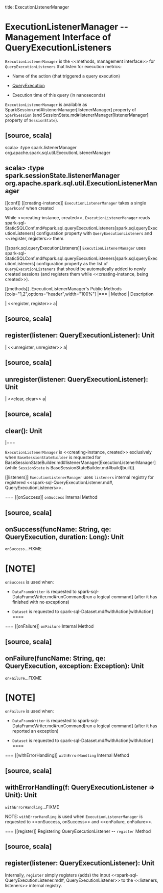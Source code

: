 title: ExecutionListenerManager

# ExecutionListenerManager -- Management Interface of QueryExecutionListeners

`ExecutionListenerManager` is the <<methods, management interface>> for `QueryExecutionListeners` that listen for execution metrics:

* Name of the action (that triggered a query execution)

* [QueryExecution](QueryExecution.md)

* Execution time of this query (in nanoseconds)

`ExecutionListenerManager` is available as SparkSession.md#listenerManager[listenerManager] property of `SparkSession` (and SessionState.md#listenerManager[listenerManager] property of `SessionState`).

[source, scala]
----
scala> :type spark.listenerManager
org.apache.spark.sql.util.ExecutionListenerManager

scala> :type spark.sessionState.listenerManager
org.apache.spark.sql.util.ExecutionListenerManager
----

[[conf]]
[[creating-instance]]
`ExecutionListenerManager` takes a single `SparkConf` when created

While <<creating-instance, created>>, `ExecutionListenerManager` reads spark-sql-StaticSQLConf.md#spark.sql.queryExecutionListeners[spark.sql.queryExecutionListeners] configuration property with `QueryExecutionListeners` and <<register, registers>> them.

[[spark.sql.queryExecutionListeners]]
`ExecutionListenerManager` uses spark-sql-StaticSQLConf.md#spark.sql.queryExecutionListeners[spark.sql.queryExecutionListeners] configuration property as the list of `QueryExecutionListeners` that should be automatically added to newly created sessions (and registers them while <<creating-instance, being created>>).

[[methods]]
.ExecutionListenerManager's Public Methods
[cols="1,2",options="header",width="100%"]
|===
| Method
| Description

| <<register, register>>
a|

[source, scala]
----
register(listener: QueryExecutionListener): Unit
----

| <<unregister, unregister>>
a|

[source, scala]
----
unregister(listener: QueryExecutionListener): Unit
----

| <<clear, clear>>
a|

[source, scala]
----
clear(): Unit
----
|===

`ExecutionListenerManager` is <<creating-instance, created>> exclusively when `BaseSessionStateBuilder` is requested for BaseSessionStateBuilder.md#listenerManager[ExecutionListenerManager] (while `SessionState` is BaseSessionStateBuilder.md#build[built]).

[[listeners]]
`ExecutionListenerManager` uses `listeners` internal registry for registered <<spark-sql-QueryExecutionListener.md#, QueryExecutionListeners>>.

=== [[onSuccess]] `onSuccess` Internal Method

[source, scala]
----
onSuccess(funcName: String, qe: QueryExecution, duration: Long): Unit
----

`onSuccess`...FIXME

[NOTE]
====
`onSuccess` is used when:

* `DataFrameWriter` is requested to spark-sql-DataFrameWriter.md#runCommand[run a logical command] (after it has finished with no exceptions)

* `Dataset` is requested to spark-sql-Dataset.md#withAction[withAction]
====

=== [[onFailure]] `onFailure` Internal Method

[source, scala]
----
onFailure(funcName: String, qe: QueryExecution, exception: Exception): Unit
----

`onFailure`...FIXME

[NOTE]
====
`onFailure` is used when:

* `DataFrameWriter` is requested to spark-sql-DataFrameWriter.md#runCommand[run a logical command] (after it has reported an exception)

* `Dataset` is requested to spark-sql-Dataset.md#withAction[withAction]
====

=== [[withErrorHandling]] `withErrorHandling` Internal Method

[source, scala]
----
withErrorHandling(f: QueryExecutionListener => Unit): Unit
----

`withErrorHandling`...FIXME

NOTE: `withErrorHandling` is used when `ExecutionListenerManager` is requested to <<onSuccess, onSuccess>> and <<onFailure, onFailure>>.

=== [[register]] Registering QueryExecutionListener -- `register` Method

[source, scala]
----
register(listener: QueryExecutionListener): Unit
----

Internally, `register` simply registers (adds) the input <<spark-sql-QueryExecutionListener.md#, QueryExecutionListener>> to the <<listeners, listeners>> internal registry.
